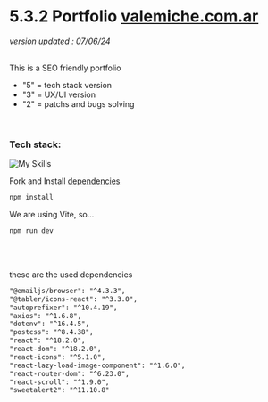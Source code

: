 # 5.3.2 Portfolio [valemiche.com.ar](https://valemiche.com.ar)

_version updated : 07/06/24_
<br>
<br>

This is a SEO friendly portfolio

- "5" = tech stack version
- "3" = UX/UI version
- "2" = patchs and bugs solving

<br>

### Tech stack:

![My Skills](https://skillicons.dev/icons?i=html,css,typescript,tailwindcss,react,vite)

Fork and Install [dependencies](#dependencies)

```md
npm install
```

We are using Vite, so...

```md
npm run dev
```

<br>
<br>
<span id="dependencies">

these are the used dependencies

```md
"@emailjs/browser": "^4.3.3",
"@tabler/icons-react": "^3.3.0",
"autoprefixer": "^10.4.19",
"axios": "^1.6.8",
"dotenv": "^16.4.5",
"postcss": "^8.4.38",
"react": "^18.2.0",
"react-dom": "^18.2.0",
"react-icons": "^5.1.0",
"react-lazy-load-image-component": "^1.6.0",
"react-router-dom": "^6.23.0",
"react-scroll": "^1.9.0",
"sweetalert2": "^11.10.8"
```

</span>
